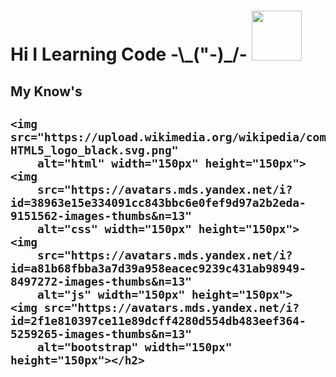 <h1>Hi I Learning Code -\_("-)_/- <img src="https://e7.pngegg.com/pngimages/519/64/png-clipart-black-laptop-computer-illustration-computer-programming-web-development-computer-software-programming-language-theme-coder-electronics-gadget.png" width="80px"</h1>
<br>
 <h2>My Know's</h2>

   <h2>
    
    <img src="https://upload.wikimedia.org/wikipedia/commons/thumb/0/00/HTML5_logo_black.svg/1024px-HTML5_logo_black.svg.png"
        alt="html" width="150px" height="150px"><img
        src="https://avatars.mds.yandex.net/i?id=38963e15e334091cc843bbc6e0fef9d97a2b2eda-9151562-images-thumbs&n=13"
        alt="css" width="150px" height="150px"><img
        src="https://avatars.mds.yandex.net/i?id=a81b68fbba3a7d39a958eacec9239c431ab98949-8497272-images-thumbs&n=13"
        alt="js" width="150px" height="150px">
    <img src="https://avatars.mds.yandex.net/i?id=2f1e810397ce11e89dcff4280d554db483eef364-5259265-images-thumbs&n=13"
        alt="bootstrap" width="150px" height="150px"></h2>
